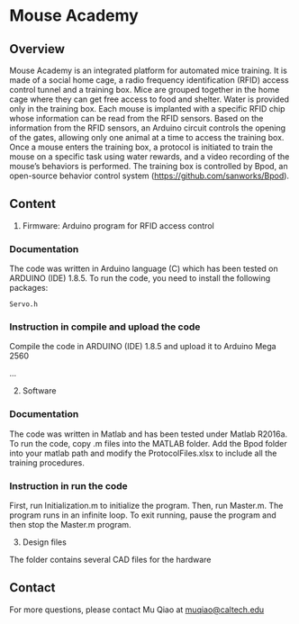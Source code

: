 # Mouse Academy

## Overview

Mouse Academy is an integrated platform for automated mice training. It is made of a social home cage, a radio frequency identification (RFID) access control tunnel and a training box. Mice are grouped together in the home cage where they can get free access to food and shelter. Water is provided only in the training box. Each mouse is implanted with a specific RFID chip whose information can be read from the RFID sensors. Based on the information from the RFID sensors, an Arduino circuit controls the opening of the gates, allowing only one animal at a time to access the training box. Once a mouse enters the training box, a protocol is initiated to train the mouse on a
specific task using water rewards, and a video recording of the mouse’s behaviors is performed. The training box is controlled by Bpod, an open-source behavior control system (https://github.com/sanworks/Bpod).

## Content

1. Firmware: Arduino program for RFID access control

### Documentation

The code was written in Arduino language (C) which has been tested on ARDUINO (IDE) 1.8.5. To run the code, you need to install the following packages:
```
Servo.h
```

### Instruction in compile and upload the code

Compile the code in ARDUINO (IDE) 1.8.5 and upload it to Arduino Mega 2560

...

2. Software

### Documentation

The code was written in Matlab and has been tested under Matlab R2016a. To run the code, copy .m files into the MATLAB folder. Add the Bpod folder into your matlab path and modify the ProtocolFiles.xlsx to include all the training procedures.

### Instruction in run the code

First, run Initialization.m to initialize the program. Then, run Master.m. The program runs in an infinite loop. To exit running, pause the program and then stop the Master.m program.

3. Design files

The folder contains several CAD files for the hardware

## Contact

For more questions, please contact Mu Qiao at muqiao@caltech.edu

